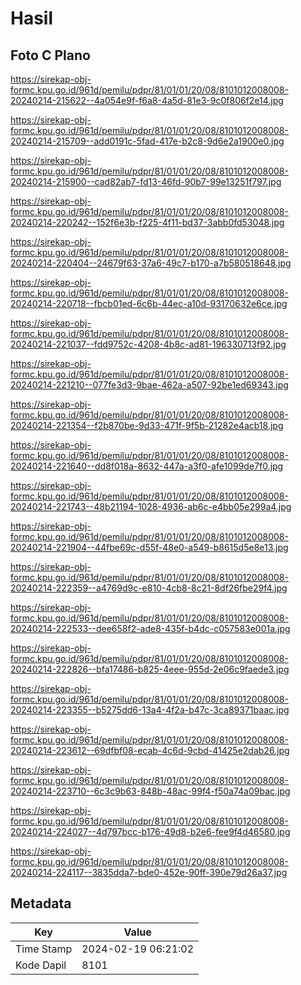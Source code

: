 # Hasil

## Foto C Plano

https://sirekap-obj-formc.kpu.go.id/961d/pemilu/pdpr/81/01/01/20/08/8101012008008-20240214-215622--4a054e9f-f6a8-4a5d-81e3-9c0f806f2e14.jpg

https://sirekap-obj-formc.kpu.go.id/961d/pemilu/pdpr/81/01/01/20/08/8101012008008-20240214-215709--add0191c-5fad-417e-b2c8-9d6e2a1900e0.jpg

https://sirekap-obj-formc.kpu.go.id/961d/pemilu/pdpr/81/01/01/20/08/8101012008008-20240214-215900--cad82ab7-fd13-46fd-90b7-99e13251f797.jpg

https://sirekap-obj-formc.kpu.go.id/961d/pemilu/pdpr/81/01/01/20/08/8101012008008-20240214-220242--152f6e3b-f225-4f11-bd37-3abb0fd53048.jpg

https://sirekap-obj-formc.kpu.go.id/961d/pemilu/pdpr/81/01/01/20/08/8101012008008-20240214-220404--24679f63-37a6-49c7-b170-a7b580518648.jpg

https://sirekap-obj-formc.kpu.go.id/961d/pemilu/pdpr/81/01/01/20/08/8101012008008-20240214-220718--fbcb01ed-6c6b-44ec-a10d-93170632e6ce.jpg

https://sirekap-obj-formc.kpu.go.id/961d/pemilu/pdpr/81/01/01/20/08/8101012008008-20240214-221037--fdd9752c-4208-4b8c-ad81-196330713f92.jpg

https://sirekap-obj-formc.kpu.go.id/961d/pemilu/pdpr/81/01/01/20/08/8101012008008-20240214-221210--077fe3d3-9bae-462a-a507-92be1ed69343.jpg

https://sirekap-obj-formc.kpu.go.id/961d/pemilu/pdpr/81/01/01/20/08/8101012008008-20240214-221354--f2b870be-9d33-471f-9f5b-21282e4acb18.jpg

https://sirekap-obj-formc.kpu.go.id/961d/pemilu/pdpr/81/01/01/20/08/8101012008008-20240214-221640--dd8f018a-8632-447a-a3f0-afe1099de7f0.jpg

https://sirekap-obj-formc.kpu.go.id/961d/pemilu/pdpr/81/01/01/20/08/8101012008008-20240214-221743--48b21194-1028-4936-ab6c-e4bb05e299a4.jpg

https://sirekap-obj-formc.kpu.go.id/961d/pemilu/pdpr/81/01/01/20/08/8101012008008-20240214-221904--44fbe69c-d55f-48e0-a549-b8615d5e8e13.jpg

https://sirekap-obj-formc.kpu.go.id/961d/pemilu/pdpr/81/01/01/20/08/8101012008008-20240214-222359--a4769d9c-e810-4cb8-8c21-8df26fbe29f4.jpg

https://sirekap-obj-formc.kpu.go.id/961d/pemilu/pdpr/81/01/01/20/08/8101012008008-20240214-222533--dee658f2-ade8-435f-b4dc-c057583e001a.jpg

https://sirekap-obj-formc.kpu.go.id/961d/pemilu/pdpr/81/01/01/20/08/8101012008008-20240214-222826--bfa17486-b825-4eee-955d-2e06c9faede3.jpg

https://sirekap-obj-formc.kpu.go.id/961d/pemilu/pdpr/81/01/01/20/08/8101012008008-20240214-223355--b5275dd6-13a4-4f2a-b47c-3ca89371baac.jpg

https://sirekap-obj-formc.kpu.go.id/961d/pemilu/pdpr/81/01/01/20/08/8101012008008-20240214-223612--69dfbf08-ecab-4c6d-9cbd-41425e2dab26.jpg

https://sirekap-obj-formc.kpu.go.id/961d/pemilu/pdpr/81/01/01/20/08/8101012008008-20240214-223710--6c3c9b63-848b-48ac-99f4-f50a74a09bac.jpg

https://sirekap-obj-formc.kpu.go.id/961d/pemilu/pdpr/81/01/01/20/08/8101012008008-20240214-224027--4d797bcc-b176-49d8-b2e6-fee9f4d46580.jpg

https://sirekap-obj-formc.kpu.go.id/961d/pemilu/pdpr/81/01/01/20/08/8101012008008-20240214-224117--3835dda7-bde0-452e-90ff-390e79d26a37.jpg


## Metadata

| Key        | Value               |
| ---------- | ------------------- |
| Time Stamp | 2024-02-19 06:21:02 |
| Kode Dapil | 8101                |



